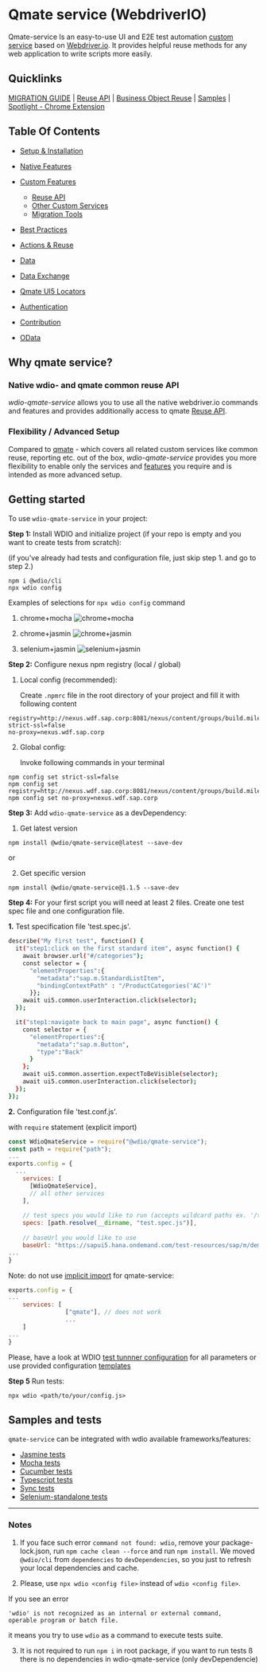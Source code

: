# Qmate service (WebdriverIO)
Qmate-service Is an easy-to-use UI and E2E test automation [custom service](https://webdriver.io/docs/customservices/) based on [Webdriver.io](https://webdriver.io/).
It provides helpful reuse methods for any web application to write scripts more easily.


## Quicklinks
[MIGRATION GUIDE](./documentation/topics/migration.md) |
[Reuse API](./reuse/doc.md) |
[Business Object Reuse](https://github.wdf.sap.corp/sProcurement/vyperBusinessObjectReuse) |
[Samples](documentation/downloads/samples) |
[Spotlight - Chrome Extension](https://github.wdf.sap.corp/sProcurement/vyper-spotlight)


## Table Of Contents
- [Setup & Installation](./documentation/topics/setupAndInstallation.md)

- [Native Features](./documentation/topics/nativeFeatures.md)

- [Custom Features](./documentation/topics/customFeatures.md)
  - [Reuse API](./documentation/topics/customFeatures/#Reuse_API.md)
  - [Other Custom Services](./documentation/topics/customFeatures/#Other_Custom_Services)
  - [Migration Tools](./documentation/topics/customFeatures/#Migration_Tools_for_Vyper)
  
- [Best Practices](./documentation/topics/bestPractices.md)


- [Actions & Reuse](./documentation/topics/actionsAndReuse.md)
- [Data](./documentation/topics/data.md)
- [Data Exchange](./documentation/topics/dataImportExport.md)
- [Qmate UI5 Locators](./documentation/topics/locators.md)
- [Authentication](./documentation/topics/authentication.md)
- [Contribution](./documentation/topics/contribution.md)
- [OData](./documentation/topics/OData.md)


## Why qmate service?
### Native wdio- and qmate common reuse API
*wdio-qmate-service* allows you to use all the native webdriver.io commands and features and
provides additionally access to qmate [Reuse API](./reuse/doc.md).

### Flexibility / Advanced Setup
Compared to [qmate](https://github.tools.sap/sProcurement/qmate) - which covers all related custom services like common reuse, reporting etc. out of the box, *wdio-qmate-service* provides you more flexibility to enable only the services and [features](#Native_Features) you require and is intended as more advanced setup. 




## Getting started

To use `wdio-qmate-service` in your project:

**Step 1:** Install WDIO and initialize project (if your repo is empty and you want to create tests from scratch):

(if you've already had tests and configuration file, just skip step 1. and go to step 2.)

```shell script
npm i @wdio/cli
npx wdio config
```

Examples of selections for `npx wdio config` command

1) chrome+mocha
![chrome+mocha](documentation/downloads/samples/mochaFramework/wdioConfigurationHelper.PNG)

2) chrome+jasmin
![chrome+jasmin](documentation/downloads/samples/jasmineFramework/wdioConfigurationHelper.PNG)

3) selenium+jasmin
![selenium+jasmin](documentation/downloads/samples/seleniumStandalone/wdioConfigurationHelper.PNG)



**Step 2:** Configure nexus npm registry (local / global)

1) Local config (recommended):

   Create `.npmrc` file in the root directory of your project and fill it with following content
```shell
registry=http://nexus.wdf.sap.corp:8081/nexus/content/groups/build.milestones.npm/
strict-ssl=false
no-proxy=nexus.wdf.sap.corp
```

2) Global config:

   Invoke following commands in your terminal

```shell
npm config set strict-ssl=false
npm config set registry=http://nexus.wdf.sap.corp:8081/nexus/content/groups/build.milestones.npm/
npm config set no-proxy=nexus.wdf.sap.corp
```

**Step 3:** Add `wdio-qmate-service` as a devDependency:

1) Get latest version
```shell script
npm install @wdio/qmate-service@latest --save-dev
```

or 

2) Get specific version
```shell script
npm install @wdio/qmate-service@1.1.5 --save-dev
```

**Step 4:** For your first script you will need at least 2 files. Create one test spec file and one configuration file.

**1.** Test specification file 'test.spec.js'.

```bash
describe("My first test", function() {
  it("step1:click on the first standard item", async function() {
    await browser.url("#/categories");
    const selector = {
      "elementProperties":{
        "metadata":"sap.m.StandardListItem",
        "bindingContextPath" : "/ProductCategories('AC')"
      }};
    await ui5.common.userInteraction.click(selector);
  });

  it("step1:navigate back to main page", async function() {
    const selector = {
      "elementProperties":{
        "metadata":"sap.m.Button",
        "type":"Back"
      }
    };
    await ui5.common.assertion.expectToBeVisible(selector);
    await ui5.common.userInteraction.click(selector);
  });
});
```

**2.** Configuration file 'test.conf.js'.

with `require` statement (explicit import)
```js
const WdioQmateService = require("@wdio/qmate-service");
const path = require("path");
...
exports.config = {
  ...
    services: [
      [WdioQmateService],
      // all other services
    ],
    
    // test specs you would like to run (accepts wildcard paths ex. '/test/**/*.spec.js')
    specs: [path.resolve(__dirname, "test.spec.js")],
    
    // baseUrl you would like to use
    baseUrl: "https://sapui5.hana.ondemand.com/test-resources/sap/m/demokit/cart/webapp/index.html"
...
}
```

Note: do not use [implicit import](https://github.tools.sap/sProcurement/wdio-qmate-service/issues/5) for qmate-service:

```js
exports.config = {
...
    services: [
                ["qmate"], // does not work
                ...
    ]
...
}
```

Please, have a look at WDIO [test tunnner configuration](https://webdriver.io/docs/configurationfile/) for all parameters
or use provided configuration [templates](tests/helper/configurations)

**Step 5** Run tests:

```shell script
npx wdio <path/to/your/config.js>
```

## Samples and tests

`qmate-service` can be integrated with wdio available frameworks/features:
- [Jasmine tests](documentation/downloads/samples/jasmineFramework)
- [Mocha tests](documentation/downloads/samples/mochaFramework)
- [Cucumber tests](documentation/downloads/samples/cucumberFramework)
- [Typescript tests](documentation/downloads/samples/typescriptSupport)
- [Sync tests](documentation/downloads/samples/syncSupport)
- [Selenium-standalone tests](documentation/downloads/samples/seleniumStandalone)


---
### Notes

1. If you face such error `command not found: wdio`, remove your package-lock.json, run `npm cache clean --force` and run `npm install`.
   We moved `@wdio/cli` from `dependencies` to `devDependencies`, so you  just to refresh your local dependencies and cache.
   
2. Please, use `npx wdio <config file>` instead of `wdio <config file>`.

If you see an error 
```
'wdio' is not recognized as an internal or external command,
operable program or batch file.
```

it means you try to use `wdio` as a command to execute tests suite.


3. It is not required to run `npm i` in root package, if you want to run tests ß there is no dependencies in wdio-qmate-service (only devDependencie)